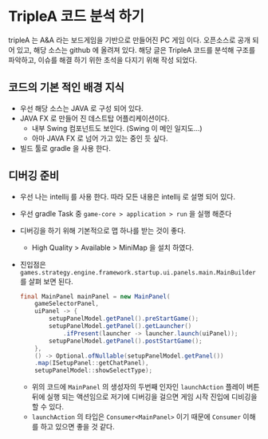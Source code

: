 # TripleA 코드 분석 하기

tripleA 는 A&A 라는 보드게임을 기반으로 만들어진 PC 게임 이다. 오픈소스로 공개 되어 있고, 해당 소스는 github 에 올려져 있다. 해당 글은 TripleA 코드를 분석해 구조를 파악하고, 이슈를 해결 하기 위한 초석을 다지기 위해 작성 되었다.

## 코드의 기본 적인 배경 지식

- 우선 해당 소스는 JAVA 로 구성 되어 있다.
- JAVA FX 로 만들어 진 데스트탑 어플리케이션이다. 
  - 내부 Swing 컴포넌트도 보인다. (Swing 이 메인 일지도...)
  - 아마 JAVA FX 로 넘어 가고 있는 중인 듯 싶다.
- 빌드 툴로 gradle 을 사용 한다.



## 디버깅 준비

- 우선 나는 intellij 를 사용 한다. 따라 모든 내용은 intellij 로 설명 되어 있다.

- 우선 gradle Task 중 `game-core > application > run` 을 실행 해준다

- 디버깅을 하기 위해 기본적으로 맵 하나를 받는 것이 좋다. 

  - High Quality > Available > MiniMap 을 설치 하였다.

- 진입점은 `games.strategy.engine.framework.startup.ui.panels.main.MainBuilder` 를 살펴 보면 된다.

  ```java
  final MainPanel mainPanel = new MainPanel(
      gameSelectorPanel,
      uiPanel -> {
          setupPanelModel.getPanel().preStartGame();
          setupPanelModel.getPanel().getLauncher()
              .ifPresent(launcher -> launcher.launch(uiPanel));
          setupPanelModel.getPanel().postStartGame();
      },
      () -> Optional.ofNullable(setupPanelModel.getPanel())
      .map(ISetupPanel::getChatPanel),
      setupPanelModel::showSelectType);
  ```

  - 위의 코드에 `MainPanel` 의 생성자의 두번째 인자인 `launchAction`  플레이 버튼 뒤에 실행 되는 액션임으로 저기에 디버깅을 걸으면 게임 시작 진입에 디비깅을 할 수 있다.
  - `launchAction` 의 타입은 `Consumer<MainPanel>` 이기 때문에 `Consumer` 이해를 하고 있으면 좋을 것 같다.

